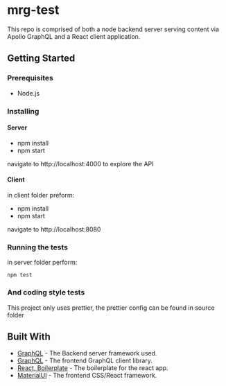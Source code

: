 # mrg-test

This repo is comprised of both a node backend server serving content via Apollo GraphQL and a React client application.

## Getting Started

### Prerequisites

* Node.js

### Installing

#### Server
* npm install
* npm start

navigate to http://localhost:4000 to explore the API

#### Client
in client folder preform:
* npm install
* npm start

navigate to http://localhost:8080

### Running the tests

in server folder perform:
```
npm test
```

### And coding style tests

This project only uses prettier, the prettier config can be found in source folder

## Built With

* [GraphQL](https://www.apollographql.com/docs/apollo-server/) - The Backend server framework used.
* [GraphQL](https://www.apollographql.com/docs/react/essentials/get-started.html) - The frontend GraphQL client library.
* [React, Boilerplate](https://github.com/gaearon/react-hot-loader/tree/master/examples/webpack-modern) - The boilerplate for the react app.
* [MaterialUI](https://material-ui.com/) - The frontend CSS/React framework.
